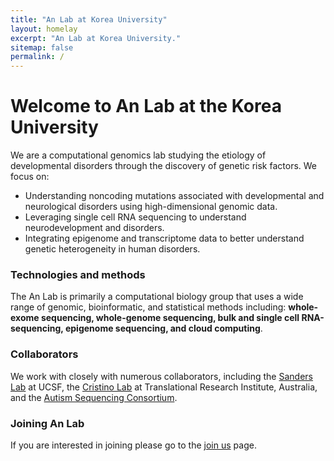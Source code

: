 ```yaml
---
title: "An Lab at Korea University"
layout: homelay
excerpt: "An Lab at Korea University."
sitemap: false
permalink: /
---
```


# Welcome to An Lab at the Korea University

We are a computational genomics lab  studying the etiology of developmental disorders through the discovery of genetic risk factors. We focus on:

- Understanding noncoding mutations associated with developmental and neurological disorders using high-dimensional genomic data.
- Leveraging single cell RNA sequencing to understand neurodevelopment and disorders.
- Integrating epigenome and transcriptome data to better understand genetic heterogeneity in human disorders.


### Technologies and methods
The An Lab is primarily a computational biology group that uses a wide range of genomic, bioinformatic, and statistical methods including: **whole-exome sequencing, whole-genome sequencing, bulk and single cell RNA-sequencing, epigenome sequencing, and cloud computing**.

### Collaborators
We work with closely with numerous collaborators, including the [Sanders Lab](http://sanderslab.ucsf.edu) at UCSF, the [Cristino Lab](https://www.tri.edu.au/staff/alex-cristino) at Translational Research Institute, Australia, and the [Autism Sequencing Consortium](https://genome.emory.edu/ASC/).

### Joining An Lab
If you are interested in joining please go to the [join us](recruitment) page.
